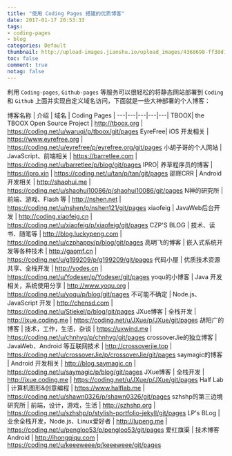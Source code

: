 ```yaml
---
title: "使用 Coding Pages 搭建的优质博客"
date: 2017-01-17 20:53:33
tags:
- coding-pages
- blog
categories: Default
thumbnail: http://upload-images.jianshu.io/upload_images/4368698-ff38d17c6a65d059.png?imageMogr2/auto-orient/strip%7CimageView2/2/w/1240
toc: false
comment: true
notag: false
---
```


利用 `Coding-pages`, `Github-pages` 等服务可以很轻松的将静态网站部署到 `Coding` 和 `Github` 上面并实现自定义域名访问，下面就是一些大神部署的个人博客：

博客名称 | 介绍 | 域名 | Coding Pages |
---|---|---|---|---|
TBOOX| the TBOOX Open Source Project | http://tboox.org | https://coding.net/u/waruqi/p/tboox/git/pages
EyreFree| iOS 开发相关 | https://www.eyrefree.org | https://coding.net/u/eyrefree/p/eyrefree.org/git/pages
小胡子哥的个人网站 | JavaScript、前端相关 | https://barretlee.com | https://coding.net/u/barretlee/p/blog/git/pages
IPRO| 养草程序员的博客 | https://ipro.xin | https://coding.net/u/tan/p/tan/git/pages
邵辉CRR | Android 开发相关 | http://shaohui.me |	https://coding.net/u/shaohui10086/p/shaohui10086/git/pages
N神的研究所 | 前端、游戏、Flash 等 | http://nshen.net |	https://coding.net/u/nshen/p/nshen121/git/pages
xiaofeig | JavaWeb后台开发 | http://coding.xiaofeig.cn | https://coding.net/u/xiaofeig/p/xiaofeig/git/pages
CZP'S BLOG | 技术、读书、随笔等 | http://blog.luckypeng.com | https://coding.net/u/czphappy/p/blog/git/pages
高明飞的博客 | 嵌入式系统开发等各种技术 | http://gaomf.cn | https://coding.net/u/g199209/p/g199209/git/pages
代码小屋 | 优质技术资源共享、全栈开发 | http://yodes.cn | https://coding.net/u/Yodeser/p/Yodeser/git/pages
yoqu的小博客 | Java 开发相关，系统使用分享 | http://www.yoqu.org | https://coding.net/u/yoqu/p/blog/git/pages
不可能不确定 | Node.js、JavaScript 开发 | http://chensd.com | https://coding.net/u/Stiekel/p/blog/git/pages
JXue博客 | 全栈开发 | http://jxue.coding.me | https://coding.net/u/JXue/p/JXue/git/pages
胡阳广的博客 | 技术，工作，生活，杂谈 | https://uxwind.me | https://coding.net/u/chnhyg/p/chnhyg/git/pages
crossoverJie的独立博客 | JavaWeb、Android 等互联网技术 | http://crossoverjie.top | https://coding.net/u/crossoverJie/p/crossoverJie/git/pages
saymagic的博客 | Android 开发相关 | http://blog.saymagic.cn | https://coding.net/u/saymagic/p/blog/git/pages
JXue博客 | 全栈开发 | http://jxue.coding.me | https://coding.net/u/JXue/p/JXue/git/pages
Half Lab | 计算机图形&创意编程 | https://www.halflab.me | https://coding.net/u/shawn0326/p/shawn0326/git/pages
szhshp的第三边境研究所 | 前端，设计，游戏，生活 | http://szhshp.org | https://coding.net/u/szhshp/p/stylish-portfolio-jekyll/git/pages
LP's BLog | 业余全栈开发，Node.js、Linux爱好者 | http://lupeng.me | https://coding.net/u/pengloo53/p/pengloo53/git/pages
爱红旗渠 | 技术博客 Android | http://ihongqiqu.com | https://coding.net/u/keeeweee/p/keeeweee/git/pages
